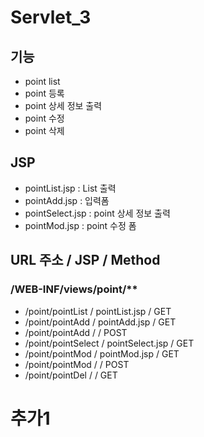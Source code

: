 # Servlet_3
 
## 기능
- point list
- point 등록
- point 상세 정보 출력
- point 수정
- point 삭제
 
## JSP
- pointList.jsp		: List 출력
- pointAdd.jsp		: 입력폼
- pointSelect.jsp	: point 상세 정보 출력
- pointMod.jsp		: point 수정 폼
 
## URL 주소				/	JSP					/	Method
###	/WEB-INF/views/point/**
- /point/pointList		/	pointList.jsp		/	GET
- /point/pointAdd		/	pointAdd.jsp		/	GET
- /point/pointAdd		/						/	POST
- /point/pointSelect	/	pointSelect.jsp		/	GET
- /point/pointMod		/	pointMod.jsp		/	GET
- /point/pointMod		/						/	POST
- /point/pointDel		/						/	GET

# 추가1